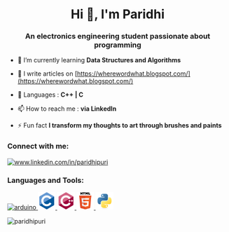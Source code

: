 <h1 align="center">Hi 👋, I'm Paridhi</h1>
<h3 align="center">An electronics engineering student passionate about programming</h3>

- 🔭 I’m currently learning **Data Structures and Algorithms**

- 📝 I write articles on [https://wherewordwhat.blogspot.com/](https://wherewordwhat.blogspot.com/)

- 💬 Languages : **C++ | C**

- 📫 How to reach me : **via LinkedIn**

- ⚡ Fun fact **I transform my thoughts to art through brushes and paints**

<h3 align="left">Connect with me:</h3>
<p align="left">
<a href="https://linkedin.com/in/https://www.linkedin.com/in/paridhipuri/" target="blank"><img align="center" src="https://raw.githubusercontent.com/rahuldkjain/github-profile-readme-generator/master/src/images/icons/Social/linked-in-alt.svg" alt="www.linkedin.com/in/paridhipuri" height="30" width="40" /></a>
</p>

<h3 align="left">Languages and Tools:</h3>
<p align="left"> <a href="https://www.arduino.cc/" target="_blank" rel="noreferrer"> <img src="https://cdn.worldvectorlogo.com/logos/arduino-1.svg" alt="arduino" width="40" height="40"/> </a> <a href="https://www.cprogramming.com/" target="_blank" rel="noreferrer"> <img src="https://raw.githubusercontent.com/devicons/devicon/master/icons/c/c-original.svg" alt="c" width="40" height="40"/> </a> <a href="https://www.w3schools.com/cpp/" target="_blank" rel="noreferrer"> <img src="https://raw.githubusercontent.com/devicons/devicon/master/icons/cplusplus/cplusplus-original.svg" alt="cplusplus" width="40" height="40"/> </a> <a href="https://www.w3.org/html/" target="_blank" rel="noreferrer"> <img src="https://raw.githubusercontent.com/devicons/devicon/master/icons/html5/html5-original-wordmark.svg" alt="html5" width="40" height="40"/> </a> <a href="https://www.python.org" target="_blank" rel="noreferrer"> <img src="https://raw.githubusercontent.com/devicons/devicon/master/icons/python/python-original.svg" alt="python" width="40" height="40"/> </a> </p>

<p><img align="center" src="https://github-readme-stats.vercel.app/api/top-langs?username=paridhipuri&show_icons=true&locale=en&layout=compact" alt="paridhipuri" /></p>
